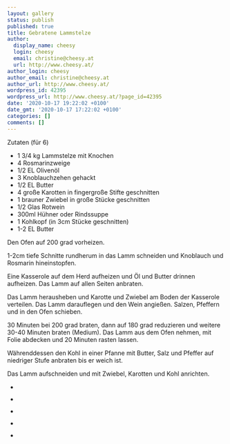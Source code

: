 ```yaml
---
layout: gallery
status: publish
published: true
title: Gebratene Lammstelze
author:
  display_name: cheesy
  login: cheesy
  email: christine@cheesy.at
  url: http://www.cheesy.at/
author_login: cheesy
author_email: christine@cheesy.at
author_url: http://www.cheesy.at/
wordpress_id: 42395
wordpress_url: http://www.cheesy.at/?page_id=42395
date: '2020-10-17 19:22:02 +0100'
date_gmt: '2020-10-17 17:22:02 +0100'
categories: []
comments: []
---
```

<!-- wp:paragraph -->
Zutaten (für 6)
<!-- /wp:paragraph -->
<!-- wp:list -->
- 1 3/4 kg Lammstelze mit Knochen
- 4 Rosmarinzweige
- 1/2 EL Olivenöl
- 3 Knoblauchzehen gehackt
- 1/2 EL Butter
- 4 große Karotten in fingergroße Stifte geschnitten
- 1 brauner Zwiebel in große Stücke geschnitten
- 1/2 Glas Rotwein
- 300ml Hühner oder Rindssuppe
- 1 Kohlkopf (in 3cm Stücke geschnitten)
- 1-2 EL Butter
<!-- /wp:list -->
<!-- wp:paragraph -->
Den Ofen auf 200 grad vorheizen.
<!-- /wp:paragraph -->
<!-- wp:paragraph -->
1-2cm tiefe Schnitte rundherum in das Lamm schneiden und Knoblauch und Rosmarin hineinstopfen.
<!-- /wp:paragraph -->
<!-- wp:paragraph -->
Eine Kasserole auf dem Herd aufheizen und Öl und Butter drinnen aufheizen. Das Lamm auf allen Seiten anbraten.
<!-- /wp:paragraph -->
<!-- wp:paragraph -->
Das Lamm herausheben und Karotte und Zwiebel am Boden der Kasserole verteilen. Das Lamm darauflegen und den Wein angießen. Salzen, Pfeffern und in den Ofen schieben.
<!-- /wp:paragraph -->
<!-- wp:paragraph -->
30 Minuten bei 200 grad braten, dann auf 180 grad reduzieren und weitere 30-40 Minuten braten (Medium). Das Lamm aus dem Ofen nehmen, mit Folie abdecken und 20 Minuten rasten lassen.
<!-- /wp:paragraph -->
<!-- wp:paragraph -->
Währenddessen den Kohl in einer Pfanne mit Butter, Salz und Pfeffer auf niedriger Stufe anbraten bis er weich ist.
<!-- /wp:paragraph -->
<!-- wp:paragraph -->
Das Lamm aufschneiden und mit Zwiebel, Karotten und Kohl anrichten.
<!-- /wp:paragraph -->
<!-- wp:gallery {"ids":[42396,42397,42398,42399,42400]} -->
- <figure><img src="{% link _rezepte/hauptspeisen/fleisch/gebratene-lammstelze/Gebratene-Lammstelze-1.jpg %}" alt="" data-id="42396" data-link="http://www.cheesy.at/?attachment_id=42396" class="wp-image-42396"></figure>
- <figure><img src="{% link _rezepte/hauptspeisen/fleisch/gebratene-lammstelze/Gebratene-Lammstelze-2.jpg %}" alt="" data-id="42397" data-link="http://www.cheesy.at/?attachment_id=42397" class="wp-image-42397"></figure>
- <figure><img src="{% link _rezepte/hauptspeisen/fleisch/gebratene-lammstelze/Gebratene-Lammstelze-3.jpg %}" alt="" data-id="42398" data-link="http://www.cheesy.at/?attachment_id=42398" class="wp-image-42398"></figure>
- <figure><img src="{% link _rezepte/hauptspeisen/fleisch/gebratene-lammstelze/Gebratene-Lammstelze-4.jpg %}" alt="" data-id="42399" data-link="http://www.cheesy.at/?attachment_id=42399" class="wp-image-42399"></figure>
- <figure><img src="{% link _rezepte/hauptspeisen/fleisch/gebratene-lammstelze/Gebratene-Lammstelze-5.jpg %}" alt="" data-id="42400" data-link="http://www.cheesy.at/?attachment_id=42400" class="wp-image-42400"></figure>
<!-- /wp:gallery -->
